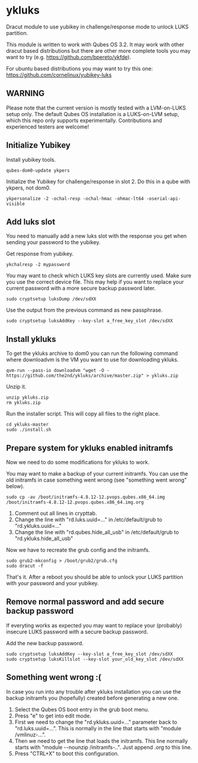 # ykluks
Dracut module to use yubikey in challenge/response mode to unlock LUKS partition.

This module is written to work with Qubes OS 3.2. It may work with other dracut
based distributions but there are other more complete tools you may want to try
(e.g. https://github.com/bpereto/ykfde).

For ubuntu based distributions you may want to try this one: https://github.com/cornelinux/yubikey-luks


WARNING
-------

Please note that the current version is mostly tested with a LVM-on-LUKS setup only. The default Qubes OS installation
is a LUKS-on-LVM setup, which this repo only supports experimentally. Contributions and experienced testers are welcome!


Initialize Yubikey
------------------

Install yubikey tools.

	qubes-dom0-update ykpers

Initialize the Yubikey for challenge/response in slot 2. Do this in a qube with ykpers, not dom0.

	ykpersonalize -2 -ochal-resp -ochal-hmac -ohmac-lt64 -oserial-api-visible


Add luks slot
-------------

You need to manually add a new luks slot with the response you get when sending your
password to the yubikey.

Get response from yubikey.

	ykchalresp -2 mypassword

You may want to check which LUKS key slots are currently used. Make sure you use the correct device file.
This may help if you want to replace your current password with a more secure backup password later.

	sudo cryptsetup luksDump /dev/sdXX

Use the output from the previous command as new passphrase.

	sudo cryptsetup luksAddKey --key-slot a_free_key_slot /dev/sdXX


Install ykluks
--------------

To get the ykluks archive to dom0 you can run the following command where downloadvm is the VM you want to use for downloading ykluks.

	qvm-run --pass-io downloadvm "wget -O - https://github.com/the2nd/ykluks/archive/master.zip" > ykluks.zip

Unzip it.

	unzip ykluks.zip
	rm ykluks.zip


Run the installer script. This will copy all files to the right place.

	cd ykluks-master
	sudo ./install.sh


Prepare system for ykluks enabled initramfs
-------------------------------------------

Now we need to do some modifications for ykluks to work.

You may want to make a backup of your current initramfs. You can use the old initramfs in case something went wrong (see "something went wrong" below).

	sudo cp -av /boot/initramfs-4.8.12-12.pvops.qubes.x86_64.img /boot/initramfs-4.8.12-12.pvops.qubes.x86_64.img.org

1. Comment out all lines in crypttab.
2. Change the line with "rd.luks.uuid=..." in /etc/default/grub to "rd.ykluks.uuid=..."
3. Change the line with "rd.qubes.hide_all_usb" in /etc/default/grub to "rd.ykluks.hide_all_usb"


Now we have to recreate the grub config and the initramfs.

	sudo grub2-mkconfig > /boot/grub2/grub.cfg
	sudo dracut -f

That's it. After a reboot you should be able to unlock your LUKS partition with your password and your yubikey.


Remove normal password and add secure backup password
-----------------------------------------------------
If everyting works as expected you may want to replace your (probably) insecure LUKS password with a secure backup password.

Add the new backup password.

	sudo cryptsetup luksAddKey --key-slot a_free_key_slot /dev/sdXX
	sudo cryptsetup luksKillslot --key-slot your_old_key_slot /dev/sdXX


Something went wrong :(
-----------------------

In case you run into any trouble after ykluks installation you can use the backup initramfs you (hopefully) created before generating a new one.

1. Select the Qubes OS boot entry in the grub boot menu.
2. Press "e" to get into edit mode.
3. First we need to change the "rd.ykluks.uuid=..." parameter back to "rd.luks.uuid=...". This is normally in the line that starts with "module /vmlinuz-...".
4. Then we need to get the line that loads the initramfs. This line normally starts with "module --nounzip /initramfs-..". Just append .org to this line.
5. Press "CTRL+X" to boot this configuration.

